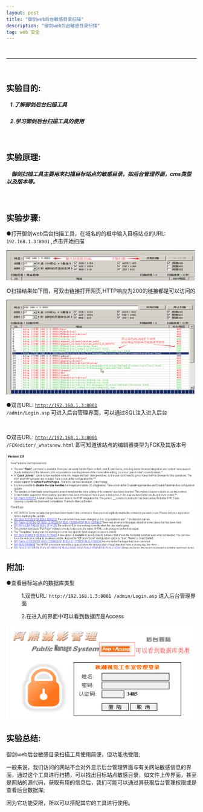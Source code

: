 ```yaml
---
layout: post
title: "御剑web后台敏感目录扫描"
description: "御剑web后台敏感目录扫描"
tag: web 安全
---
```


<style>
.margin-left{
	margin-left:40px;
}
</style>

<br />

---

<br />

## **实验目的:**

##### &nbsp;&nbsp;&nbsp;1.了解御剑后台扫描工具

##### &nbsp;&nbsp;&nbsp;2.学习御剑后台扫描工具的使用

<br />

## **实验原理:**

##### &nbsp;&nbsp;&nbsp; 御剑扫描工具主要用来扫描目标站点的敏感目录，如后台管理界面，cms类型以及版本等。

<br />

## **实验步骤:**

<b>●</b>打开御剑web后台扫描工具，在域名的的框中输入目标站点的URL: <code>192.168.1.3:8001</code> ,点击开始扫描

<img src="/files/yujian web background sensitive directory scanning/1.png" width="500px" height="80px">

<br />

<b>○</b>扫描结果如下图，可双击链接打开网页,HTTP响应为200的链接都是可以访问的

<img src="/files/yujian web background sensitive directory scanning/2.png" width="500px" height="250px">

<br />

<b>●</b>双击URL: <code>http://192.168.1.3:8001 /admin/Login.asp</code> 可进入后台管理界面，可以通过SQL注入进入后台

<br />

<b>○</b>双击URL: <code>http://192.168.1.3:8001 /FCKeditor/_whatsnew.html</code> 即可知道该站点的编辑器类型为FCK及其版本号

<img src="/files/yujian web background sensitive directory scanning/3.png" width="500px" height="250px">

<br />

## **附加:**

<b>●</b>查看目标站点的数据库类型

<p class="margin-left">
1.双击URL: <code>http://192.168.1.3:8001 /admin/Login.asp</code> 进入后台管理界面
</p>

<p class="margin-left">
2.在进入的界面中可以看到数据库是Access
</p>

<img src="/files/yujian web background sensitive directory scanning/4.png" width="500px" height="250px">

<br />

## **实验总结:**

御剑web后台敏感目录扫描工具使用简便，但功能也受限;

一般来说，我们访问的网站不会对外显示后台管理界面与有关网站敏感信息的界面，通过这个工具进行扫描，可以找出目标站点敏感目录，如文件上传界面，甚至是网站的源代码，获取有用的信息后，我们可能可以通过其获取后台管理权限或是查看后台数据库;

因为它功能受限，所以可以搭配其它的工具进行使用。








